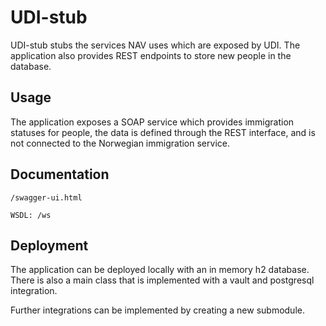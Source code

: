 # UDI-stub

UDI-stub stubs the services NAV uses which are exposed by UDI. The application also provides REST endpoints to store new people in the database.

## Usage

The application exposes a SOAP service which provides immigration statuses for people, the data is defined through the REST interface, and is not connected to the Norwegian immigration service. 

## Documentation

`/swagger-ui.html`

`WSDL: /ws`

## Deployment

The application can be deployed locally with an in memory h2 database. There is also a main class that is implemented with a vault and postgresql integration.

Further integrations can be implemented by creating a new submodule.
